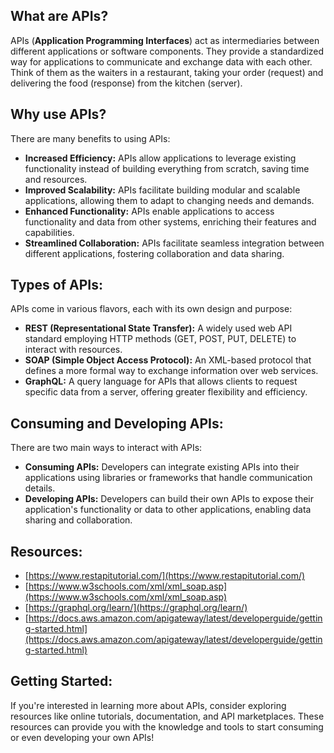 ## What are APIs?

APIs (**Application Programming Interfaces**) act as intermediaries between different applications or software components. They provide a standardized way for applications to communicate and exchange data with each other. Think of them as the waiters in a restaurant, taking your order (request) and delivering the food (response) from the kitchen (server).

## Why use APIs?

There are many benefits to using APIs:

* **Increased Efficiency:** APIs allow applications to leverage existing functionality instead of building everything from scratch, saving time and resources.
* **Improved Scalability:** APIs facilitate building modular and scalable applications, allowing them to adapt to changing needs and demands.
* **Enhanced Functionality:** APIs enable applications to access functionality and data from other systems, enriching their features and capabilities.
* **Streamlined Collaboration:** APIs facilitate seamless integration between different applications, fostering collaboration and data sharing.

## Types of APIs:

APIs come in various flavors, each with its own design and purpose:

* **REST (Representational State Transfer):** A widely used web API standard employing HTTP methods (GET, POST, PUT, DELETE) to interact with resources.
* **SOAP (Simple Object Access Protocol):** An XML-based protocol that defines a more formal way to exchange information over web services.
* **GraphQL:** A query language for APIs that allows clients to request specific data from a server, offering greater flexibility and efficiency.

## Consuming and Developing APIs:

There are two main ways to interact with APIs:

* **Consuming APIs:** Developers can integrate existing APIs into their applications using libraries or frameworks that handle communication details.
* **Developing APIs:** Developers can build their own APIs to expose their application's functionality or data to other applications, enabling data sharing and collaboration.

## Resources:

* [https://www.restapitutorial.com/](https://www.restapitutorial.com/)
* [https://www.w3schools.com/xml/xml_soap.asp](https://www.w3schools.com/xml/xml_soap.asp)
* [https://graphql.org/learn/](https://graphql.org/learn/)
* [https://docs.aws.amazon.com/apigateway/latest/developerguide/getting-started.html](https://docs.aws.amazon.com/apigateway/latest/developerguide/getting-started.html)

## Getting Started:

If you're interested in learning more about APIs, consider exploring resources like online tutorials, documentation, and API marketplaces. These resources can provide you with the knowledge and tools to start consuming or even developing your own APIs!
